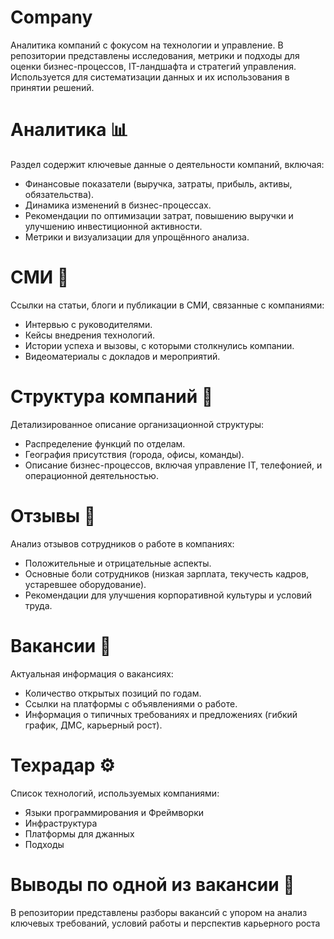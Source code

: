 # Company
Аналитика компаний с фокусом на технологии и управление. В репозитории представлены исследования, метрики и подходы для оценки бизнес-процессов, IT-ландшафта и стратегий управления. Используется для систематизации данных и их использования в принятии решений.

# Аналитика 📊

Раздел содержит ключевые данные о деятельности компаний, включая:

- Финансовые показатели (выручка, затраты, прибыль, активы, обязательства).
- Динамика изменений в бизнес-процессах.
- Рекомендации по оптимизации затрат, повышению выручки и улучшению инвестиционной активности.
- Метрики и визуализации для упрощённого анализа.

# СМИ 📰

Ссылки на статьи, блоги и публикации в СМИ, связанные с компаниями:

- Интервью с руководителями.
- Кейсы внедрения технологий.
- Истории успеха и вызовы, с которыми столкнулись компании.
- Видеоматериалы с докладов и мероприятий.


# Структура компаний 🏢

Детализированное описание организационной структуры:

- Распределение функций по отделам.
- География присутствия (города, офисы, команды).
- Описание бизнес-процессов, включая управление IT, телефонией, и операционной деятельностью.


# Отзывы 💬
Анализ отзывов сотрудников о работе в компаниях:

- Положительные и отрицательные аспекты.
- Основные боли сотрудников (низкая зарплата, текучесть кадров, устаревшее оборудование).
- Рекомендации для улучшения корпоративной культуры и условий труда.

# Вакансии 💼
Актуальная информация о вакансиях:

- Количество открытых позиций по годам.
- Ссылки на платформы с объявлениями о работе.
- Информация о типичных требованиях и предложениях (гибкий график, ДМС, карьерный рост).

# Техрадар ⚙️
Список технологий, используемых компаниями:

- Языки программирования и Фреймворки
- Инфраструктура
- Платформы для джанных
- Подходы


# Выводы по одной из вакансии 📃

В репозитории представлены разборы вакансий с упором на анализ ключевых требований, условий работы и перспектив карьерного роста







